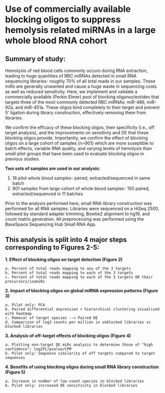 # Use of commercially available blocking oligos to suppress hemolysis related miRNAs in a large whole blood RNA cohort

## Summary of study:
Hemolysis of red blood cells commonly occurs during RNA extraction, leading to huge quantities of RBC miRNAs detected in small RNA sequencing libraries- roughly 70% of all total reads in our samples. These miRs are generally unwanted and cause a huge waste in sequencing costs as well as reduced sensitivity. Here, we implement and validate a commercially available (Perkin Elmer) pool of blocking oligonucleotides that targets three of the most commonly detected RBC miRNAs: miR-486, miR-92a, and miR-451a. These oligos bind completely to their target and prevent 5' ligation during library construction, effectively removing them from libraries. 

We confirm the efficacy of these blocking oligos, their specificity (i.e., off target analysis), and the improvements on sensitivty and DE that these blocking oligos provide. Importantly, we confirm the effect of blocking oligos on a large cohort of samples (n=901) which are more suseptible to batch effects, variable RNA quality, and varying levels of hemolysis than small pilot groups that have been used to evaluate blocking oligos in previous studies.

**Two sets of samples are used in our analysis:**

1. 16 pilot whole blood samples- paired, extracted/sequenced in same batch
2. 901 samples from large cohort of whole blood samples- 150 paired, extracted/sequenced in 11 batches


Prior to the analysis performed here, small RNA library construction was performed for all RNA samples. Libraries were sequenced on a HiSeq 2500, followed by standard adapter trimming, Bowtie2 alignment to hg19, and count matrix generation. All preprocessing was performed using the BaseSpace Sequencing Hub Small RNA App.


## This analysis is split into 4 major steps corresponding to Figures 2-5:

**1. Effect of blocking oligos on target detection (Figure 2)**

    a. Percent of total reads mapping to any of the 3 targets
    b. Percent of total reads mapping to each of the 3 targets
    c. Percent of total reads mapping to each of the 3 targets OR their precursors/isomiRs
    
    
**2. Impact of blocking oligos on global miRNA expression patterns (Figure 3)**

    a. Pilot only: PCA
    b. Paired differential expression + hierarchical clustering visualized with heatmap
    c. Removal of target species --> Paired DE
    d. Comparison of log2 counts per million in unblocked libraries vs blocked libraries


**3. Analysis of off-target effects of blocking oligos (Figure 4)**

    a. Plotting non-target DE miRs analysis to determine those of "high confidence": log2FC/pvalue/CPM
    b. Pilot only: Sequence similarity of off targets compared to target sequences
    
    
**4. Benefits of using blocking oligos during small RNA library construction (Figure 5)**

    a. Increase in number of low count species in blocked libraries
    b. Pilot only: increased DE sensitivity in blocked libraries

